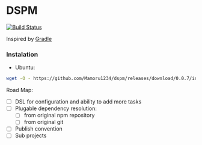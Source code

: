 # DSPM


[![Build Status](https://travis-ci.org/Mamoru1234/dspm.svg?branch=master)](https://travis-ci.org/Mamoru1234/dspm)

Inspired by [Gradle](https://gradle.org/)

### Instalation
* Ubuntu:
```bash
wget -O - https://github.com/Mamoru1234/dspm/releases/download/0.0.7/install.sh | sh
```

Road Map:

- [ ] DSL for configuration and ability to add more tasks
- [ ] Plugable dependency resolution:
  - [ ] from original npm repository
  - [ ] from original git
- [ ] Publish convention
- [ ] Sub projects
